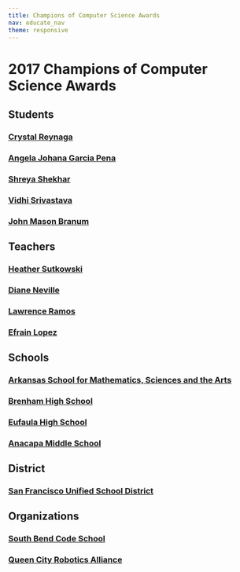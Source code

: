 ```yaml
---
title: Champions of Computer Science Awards
nav: educate_nav
theme: responsive
---
```


<a id="top"></a>

# 2017 Champions of Computer Science Awards

## Students

### [Crystal Reynaga](/awards/reynaga)
### [Angela Johana Garcia Pena](/awards/pena)
### [Shreya Shekhar](/awards/shekhar)
### [Vidhi Srivastava](/awards/srivastava)
### [John Mason Branum](/awards/branum)

## Teachers

### [Heather Sutkowski](/awards/sutkowski)
### [Diane Neville](/awards/neville)
### [Lawrence Ramos](/awards/ramos)
### [Efrain Lopez](/awards/lopez)

## Schools

### [Arkansas School for Mathematics, Sciences and the Arts](/awards/asmsa)
### [Brenham High School](/awards/bhs)
### [Eufaula High School](/awards/ehs)
### [Anacapa Middle School](/awards/ams)

## District

### [San Francisco Unified School District](/awards/sfusd)

## Organizations

### [South Bend Code School](/awards/sbcs)
### [Queen City Robotics Alliance](/awards/qcra)


